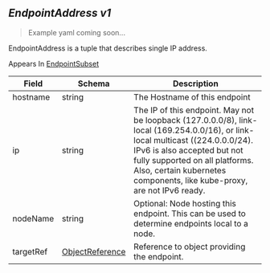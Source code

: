 ## *EndpointAddress v1*

> Example yaml coming soon...



EndpointAddress is a tuple that describes single IP address.

<aside class="notice">
Appears In  <a href="#endpointsubset-v1">EndpointSubset</a> </aside>

Field        | Schema     | Description
------------ | ---------- | -----------
hostname | string | The Hostname of this endpoint
ip | string | The IP of this endpoint. May not be loopback (127.0.0.0/8), link-local (169.254.0.0/16), or link-local multicast ((224.0.0.0/24). IPv6 is also accepted but not fully supported on all platforms. Also, certain kubernetes components, like kube-proxy, are not IPv6 ready.
nodeName | string | Optional: Node hosting this endpoint. This can be used to determine endpoints local to a node.
targetRef | [ObjectReference](#objectreference-v1) | Reference to object providing the endpoint.

